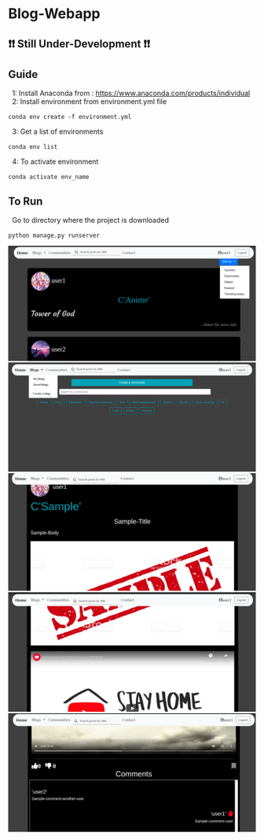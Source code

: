 # Blog-Webapp
## :exclamation::exclamation: Still Under-Development :exclamation::exclamation:
## Guide
&nbsp; 1: Install Anaconda from : https://www.anaconda.com/products/individual <br />
&nbsp; 2: Install environment from environment.yml file  <br />
```
conda env create -f environment.yml
```
&nbsp; 3: Get a list of environments 
 ``` 
 conda env list 
 ```
&nbsp; 4: To activate environment 
```
conda activate env_name 
```
## To Run 
&nbsp; Go to directory where the project is downloaded
```
python manage.py runserver
```
![](Screenshots/Home.png)
![](Screenshots/Community-list.png)
![](Screenshots/Sample-Post-images.png)
![](Screenshots/Sample-post-youtube.png)
![](Screenshots/Sample-post-comments.png)

